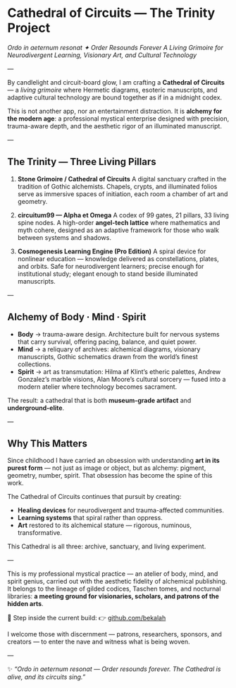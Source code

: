 # Cathedral of Circuits — The Trinity Project

*Ordo in aeternum resonat ✦ Order Resounds Forever*
*A Living Grimoire for Neurodivergent Learning, Visionary Art, and Cultural Technology*

—

By candlelight and circuit-board glow, I am crafting a **Cathedral of Circuits** — a *living grimoire* where Hermetic diagrams, esoteric manuscripts, and adaptive cultural technology are bound together as if in a midnight codex.

This is not another app, nor an entertainment distraction.
It is **alchemy for the modern age**: a professional mystical enterprise designed with precision, trauma-aware depth, and the aesthetic rigor of an illuminated manuscript.

—

## The Trinity — Three Living Pillars

1. **Stone Grimoire / Cathedral of Circuits**
   A digital sanctuary crafted in the tradition of Gothic alchemists. Chapels, crypts, and illuminated folios serve as immersive spaces of initiation, each room a chamber of art and geometry.

2. **circuitum99 — Alpha et Omega**
   A codex of 99 gates, 21 pillars, 33 living spine nodes. A high-order **angel-tech lattice** where mathematics and myth cohere, designed as an adaptive framework for those who walk between systems and shadows.

3. **Cosmogenesis Learning Engine (Pro Edition)**
   A spiral device for nonlinear education — knowledge delivered as constellations, plates, and orbits. Safe for neurodivergent learners; precise enough for institutional study; elegant enough to stand beside illuminated manuscripts.

—

## Alchemy of Body · Mind · Spirit

- **Body** → trauma-aware design. Architecture built for nervous systems that carry survival, offering pacing, balance, and quiet power.
- **Mind** → a reliquary of archives: alchemical diagrams, visionary manuscripts, Gothic schematics drawn from the world’s finest collections.
- **Spirit** → art as transmutation: Hilma af Klint’s etheric palettes, Andrew Gonzalez’s marble visions, Alan Moore’s cultural sorcery — fused into a modern atelier where technology becomes sacrament.

The result: a cathedral that is both **museum-grade artifact** and **underground-elite**.

—

## Why This Matters

Since childhood I have carried an obsession with understanding **art in its purest form** — not just as image or object, but as alchemy: pigment, geometry, number, spirit. That obsession has become the spine of this work.

The Cathedral of Circuits continues that pursuit by creating:
- **Healing devices** for neurodivergent and trauma-affected communities.
- **Learning systems** that spiral rather than oppress.
- **Art** restored to its alchemical stature — rigorous, numinous, transformative.

This Cathedral is all three: archive, sanctuary, and living experiment.

—

This is my professional mystical practice — an atelier of body, mind, and spirit genius, carried out with the aesthetic fidelity of alchemical publishing. It belongs to the lineage of gilded codices, Taschen tomes, and nocturnal libraries: **a meeting ground for visionaries, scholars, and patrons of the hidden arts**.

🔗 Step inside the current build:
👉 [github.com/bekalah](https://github.com/bekalah)

I welcome those with discernment — patrons, researchers, sponsors, and creators — to enter the nave and witness what is being woven.

—

✨ *“Ordo in aeternum resonat — Order resounds forever.
The Cathedral is alive, and its circuits sing.”*